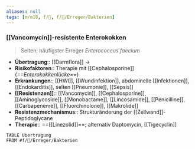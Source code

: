 ```yaml
---
aliases: null
tags: [m/m18, f/🦠, f/🦠/Erreger/Bakterien]
---
```

### [[Vancomycin]]-resistente Enterokokken
> Selten; häufigster Erreger *Enterococcus faecium*
- **Übertragung**:: [[Darmflora]] → 
- **Risikofaktoren**:: Therapie mit [[Cephalosporine]] (*==Enterokokkenlücke==*)
- **Erkrankungen**:: [[HWI]], [[Wundinfektion]], abdominelle [[Infektionen]], [[Endokarditis]], selten [[Pneumonie]], [[Sepsis]]
- **[[Resistenzen]]**:: [[Vancomycin]], [[Cephalosporine]], [[Aminoglycoside]], [[Monobactame]], [[Lincosamide]], [[Penicilline]], [[Carbapeneme]], [[Fluorchinolone]], [[Makrolide]]
- **Resistenzmechanismus**:: Strukturänderung der [[Zellwand]]-Peptidoglycane
- **Therapie**:: ==[[Linezolid]]==; alternativ Daptomycin, [[Tigecyclin]]

```dataview
TABLE Übertragung
FROM #f/🦠/Erreger/Bakterien  
```